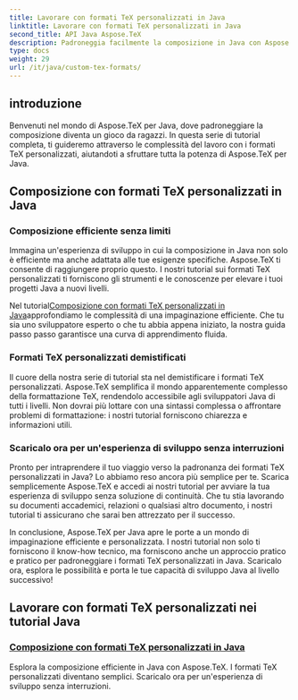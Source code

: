 ```yaml
---
title: Lavorare con formati TeX personalizzati in Java
linktitle: Lavorare con formati TeX personalizzati in Java
second_title: API Java Aspose.TeX
description: Padroneggia facilmente la composizione in Java con Aspose.TeX. Tuffati nei nostri tutorial sui formati TeX personalizzati per un viaggio di sviluppo senza intoppi. Scaricalo ora e migliora le tue competenze Java!
type: docs
weight: 29
url: /it/java/custom-tex-formats/
---
```

## introduzione

Benvenuti nel mondo di Aspose.TeX per Java, dove padroneggiare la composizione diventa un gioco da ragazzi. In questa serie di tutorial completa, ti guideremo attraverso le complessità del lavoro con i formati TeX personalizzati, aiutandoti a sfruttare tutta la potenza di Aspose.TeX per Java.

## Composizione con formati TeX personalizzati in Java

### Composizione efficiente senza limiti

Immagina un'esperienza di sviluppo in cui la composizione in Java non solo è efficiente ma anche adattata alle tue esigenze specifiche. Aspose.TeX ti consente di raggiungere proprio questo. I nostri tutorial sui formati TeX personalizzati ti forniscono gli strumenti e le conoscenze per elevare i tuoi progetti Java a nuovi livelli.

 Nel tutorial[Composizione con formati TeX personalizzati in Java](./typesetting-custom-tex-formats/)approfondiamo le complessità di una impaginazione efficiente. Che tu sia uno sviluppatore esperto o che tu abbia appena iniziato, la nostra guida passo passo garantisce una curva di apprendimento fluida.

### Formati TeX personalizzati demistificati

Il cuore della nostra serie di tutorial sta nel demistificare i formati TeX personalizzati. Aspose.TeX semplifica il mondo apparentemente complesso della formattazione TeX, rendendolo accessibile agli sviluppatori Java di tutti i livelli. Non dovrai più lottare con una sintassi complessa o affrontare problemi di formattazione: i nostri tutorial forniscono chiarezza e informazioni utili.

### Scaricalo ora per un'esperienza di sviluppo senza interruzioni

Pronto per intraprendere il tuo viaggio verso la padronanza dei formati TeX personalizzati in Java? Lo abbiamo reso ancora più semplice per te. Scarica semplicemente Aspose.TeX e accedi ai nostri tutorial per avviare la tua esperienza di sviluppo senza soluzione di continuità. Che tu stia lavorando su documenti accademici, relazioni o qualsiasi altro documento, i nostri tutorial ti assicurano che sarai ben attrezzato per il successo.

In conclusione, Aspose.TeX per Java apre le porte a un mondo di impaginazione efficiente e personalizzata. I nostri tutorial non solo ti forniscono il know-how tecnico, ma forniscono anche un approccio pratico e pratico per padroneggiare i formati TeX personalizzati in Java. Scaricalo ora, esplora le possibilità e porta le tue capacità di sviluppo Java al livello successivo!
## Lavorare con formati TeX personalizzati nei tutorial Java
### [Composizione con formati TeX personalizzati in Java](./typesetting-custom-tex-formats/)
Esplora la composizione efficiente in Java con Aspose.TeX. I formati TeX personalizzati diventano semplici. Scaricalo ora per un'esperienza di sviluppo senza interruzioni.